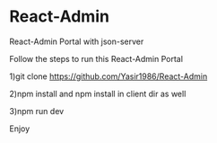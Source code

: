 # React-Admin
React-Admin Portal with json-server

Follow the steps to run this React-Admin Portal 

1)git clone https://github.com/Yasir1986/React-Admin

2)npm install and npm install in client dir as well

3)npm run dev

Enjoy


